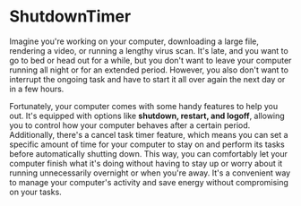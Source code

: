 # ShutdownTimer

Imagine you're working on your computer, downloading a large file, rendering a video, or running a lengthy virus scan. It's late, and you want to go to bed or head out for a while, but you don't want to leave your computer running all night or for an extended period. However, you also don't want to interrupt the ongoing task and have to start it all over again the next day or in a few hours.

Fortunately, your computer comes with some handy features to help you out. It's equipped with options like **shutdown, restart, and logoff**, allowing you to control how your computer behaves after a certain period. Additionally, there's a cancel task timer feature, which means you can set a specific amount of time for your computer to stay on and perform its tasks before automatically shutting down. This way, you can comfortably let your computer finish what it's doing without having to stay up or worry about it running unnecessarily overnight or when you're away. It's a convenient way to manage your computer's activity and save energy without compromising on your tasks.
